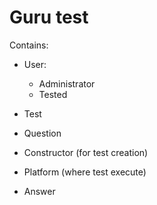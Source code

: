 # Guru test

Contains:

* User:

    * Administrator
    * Tested

* Test

* Question

* Constructor (for test creation)

* Platform (where test execute)

* Answer
